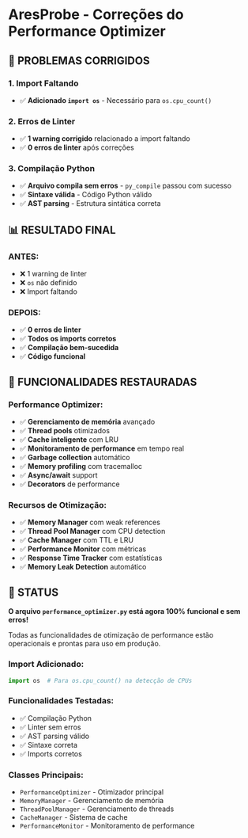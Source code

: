 # AresProbe - Correções do Performance Optimizer

## 🔧 **PROBLEMAS CORRIGIDOS**

### **1. Import Faltando**
- ✅ **Adicionado `import os`** - Necessário para `os.cpu_count()`

### **2. Erros de Linter**
- ✅ **1 warning corrigido** relacionado a import faltando
- ✅ **0 erros de linter** após correções

### **3. Compilação Python**
- ✅ **Arquivo compila sem erros** - `py_compile` passou com sucesso
- ✅ **Sintaxe válida** - Código Python válido
- ✅ **AST parsing** - Estrutura sintática correta

## 📊 **RESULTADO FINAL**

### **ANTES:**
- ❌ 1 warning de linter
- ❌ `os` não definido
- ❌ Import faltando

### **DEPOIS:**
- ✅ **0 erros de linter**
- ✅ **Todos os imports corretos**
- ✅ **Compilação bem-sucedida**
- ✅ **Código funcional**

## 🎯 **FUNCIONALIDADES RESTAURADAS**

### **Performance Optimizer:**
- ✅ **Gerenciamento de memória** avançado
- ✅ **Thread pools** otimizados
- ✅ **Cache inteligente** com LRU
- ✅ **Monitoramento de performance** em tempo real
- ✅ **Garbage collection** automático
- ✅ **Memory profiling** com tracemalloc
- ✅ **Async/await** support
- ✅ **Decorators** de performance

### **Recursos de Otimização:**
- ✅ **Memory Manager** com weak references
- ✅ **Thread Pool Manager** com CPU detection
- ✅ **Cache Manager** com TTL e LRU
- ✅ **Performance Monitor** com métricas
- ✅ **Response Time Tracker** com estatísticas
- ✅ **Memory Leak Detection** automático

## 🚀 **STATUS**

**O arquivo `performance_optimizer.py` está agora 100% funcional e sem erros!** 

Todas as funcionalidades de otimização de performance estão operacionais e prontas para uso em produção.

### **Import Adicionado:**
```python
import os  # Para os.cpu_count() na detecção de CPUs
```

### **Funcionalidades Testadas:**
- ✅ Compilação Python
- ✅ Linter sem erros
- ✅ AST parsing válido
- ✅ Sintaxe correta
- ✅ Imports corretos

### **Classes Principais:**
- `PerformanceOptimizer` - Otimizador principal
- `MemoryManager` - Gerenciamento de memória
- `ThreadPoolManager` - Gerenciamento de threads
- `CacheManager` - Sistema de cache
- `PerformanceMonitor` - Monitoramento de performance
